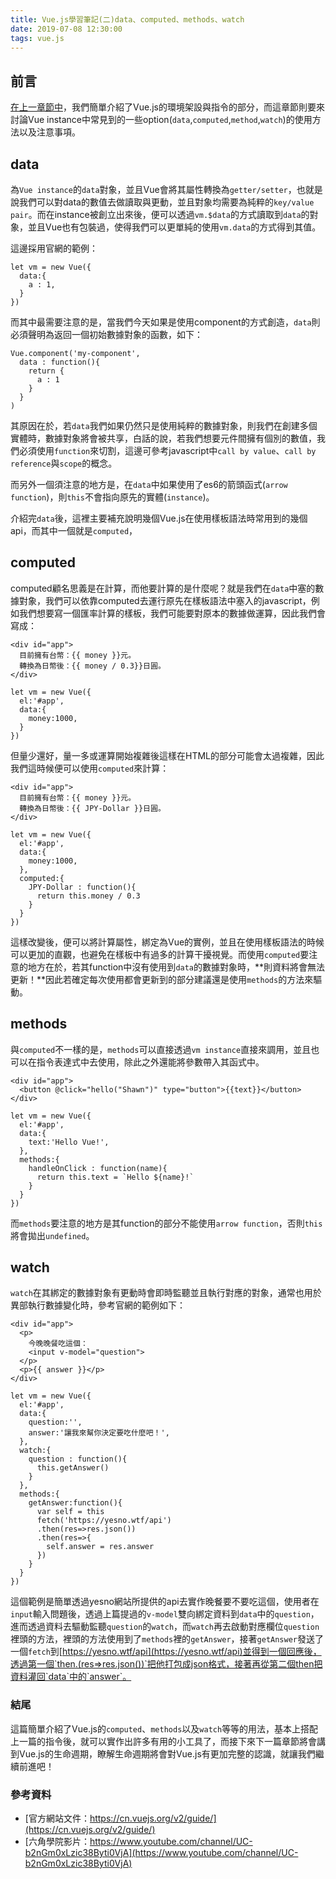 ```yaml
---
title: Vue.js學習筆記(二)data、computed、methods、watch
date: 2019-07-08 12:30:00
tags: vue.js
---
```


## 前言
[在上一章節中](https://shawnlin0201.github.io/2019/07/07/Vue-js-note-001/)，我們簡單介紹了Vue.js的環境架設與指令的部分，而這章節則要來討論Vue instance中常見到的一些option(`data`,`computed`,`method`,`watch`)的使用方法以及注意事項。

## data
為`Vue instance`的`data`對象，並且Vue會將其屬性轉換為`getter/setter`，也就是說我們可以對data的數值去做讀取與更動，並且對象均需要為純粹的`key/value pair`。而在instance被創立出來後，便可以透過`vm.$data`的方式讀取到`data`的對象，並且Vue也有包裝過，使得我們可以更單純的使用`vm.data`的方式得到其值。

這邊採用官網的範例：
```
let vm = new Vue({
  data:{
    a : 1,
  }
})

```
而其中最需要注意的是，當我們今天如果是使用component的方式創造，`data`則必須聲明為返回一個初始數據對象的函數，如下：

```
Vue.component('my-component',
  data : function(){
    return {
      a : 1
    }
  }
)

```
其原因在於，若`data`我們如果仍然只是使用純粹的數據對象，則我們在創建多個實體時，數據對象將會被共享，白話的說，若我們想要元件間擁有個別的數值，我們必須使用`function`來切割，這邊可參考javascript中`call by value`、`call by reference`與`scope`的概念。

而另外一個須注意的地方是，在`data`中如果使用了es6的箭頭函式(`arrow function`)，則`this`不會指向原先的實體(`instance`)。

介紹完`data`後，這裡主要補充說明幾個Vue.js在使用樣板語法時常用到的幾個api，而其中一個就是`computed`，

## computed

computed顧名思義是在計算，而他要計算的是什麼呢？就是我們在`data`中塞的數據對象，我們可以依靠computed去運行原先在樣板語法中塞入的javascript，例如我們想要寫一個匯率計算的樣板，我們可能要對原本的數據做運算，因此我們會寫成：

```
<div id="app">
  目前擁有台幣：{{ money }}元。
  轉換為日幣後：{{ money / 0.3}}日圓。
</div>
```
```
let vm = new Vue({
  el:'#app',
  data:{
    money:1000,
  }
})
```
但量少還好，量一多或運算開始複雜後這樣在HTML的部分可能會太過複雜，因此我們這時候便可以使用`computed`來計算：
```
<div id="app">
  目前擁有台幣：{{ money }}元。
  轉換為日幣後：{{ JPY-Dollar }}日圓。
</div>
```
```
let vm = new Vue({
  el:'#app',
  data:{
    money:1000,
  },
  computed:{
    JPY-Dollar : function(){
      return this.money / 0.3
    }
  }
})
```
這樣改變後，便可以將計算屬性，綁定為Vue的實例，並且在使用樣板語法的時候可以更加的直觀，也避免在樣板中有過多的計算干擾視覺。而使用`computed`要注意的地方在於，若其function中沒有使用到`data`的數據對象時，**則資料將會無法更新！**因此若確定每次使用都會更新到的部分建議還是使用`methods`的方法來驅動。

## methods
與`computed`不一樣的是，`methods`可以直接透過`vm instance`直接來調用，並且也可以在指令表達式中去使用，除此之外還能將參數帶入其函式中。

```
<div id="app">
  <button @click="hello("Shawn")" type="button">{{text}}</button>
</div>
```
```
let vm = new Vue({
  el:'#app',
  data:{
    text:'Hello Vue!',
  },
  methods:{
    handleOnClick : function(name){
      return this.text = `Hello ${name}!`
    }
  }
})
```

而`methods`要注意的地方是其function的部分不能使用`arrow function`，否則`this`將會拋出`undefined`。

## watch

`watch`在其綁定的數據對象有更動時會即時監聽並且執行對應的對象，通常也用於異部執行數據變化時，參考官網的範例如下：

```
<div id="app">
  <p>
    今晚晚餐吃這個：
    <input v-model="question">
  </p>
  <p>{{ answer }}</p>
</div>
```
```
let vm = new Vue({
  el:'#app',
  data:{
    question:'',
    answer:'讓我來幫你決定要吃什麼吧！',
  },
  watch:{
    question : function(){
      this.getAnswer()
    }
  },
  methods:{
    getAnswer:function(){
      var self = this
      fetch('https://yesno.wtf/api')
      .then(res=>res.json())
      .then(res=>{
        self.answer = res.answer
      })
    }
  }
})
```
這個範例是簡單透過yesno網站所提供的api去實作晚餐要不要吃這個，使用者在`input`輸入問題後，透過上篇提過的`v-model`雙向綁定資料到`data`中的`question`，進而透過資料去驅動監聽`question`的`watch`，而`watch`再去啟動對應欄位`question`裡頭的方法，裡頭的方法使用到了`methods`裡的`getAnswer`，接著`getAnswer`發送了一個`fetch`到[https://yesno.wtf/api](https://yesno.wtf/api)並得到一個回應後，透過第一個`then.(res=>res.json())`把他打包成json格式，接著再從第二個then把資料灌回`data`中的`answer`。

### 結尾
這篇簡單介紹了Vue.js的`computed`、`methods`以及`watch`等等的用法，基本上搭配上一篇的指令後，就可以實作出許多有用的小工具了，而接下來下一篇章節將會講到Vue.js的生命週期，瞭解生命週期將會對Vue.js有更加完整的認識，就讓我們繼續前進吧！


### 參考資料

- [官方網站文件：https://cn.vuejs.org/v2/guide/](https://cn.vuejs.org/v2/guide/)
- [六角學院影片：https://www.youtube.com/channel/UC-b2nGm0xLzic38Byti0VjA](https://www.youtube.com/channel/UC-b2nGm0xLzic38Byti0VjA)
